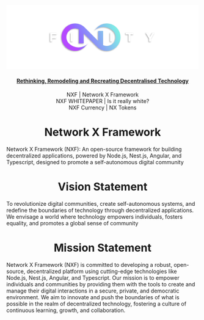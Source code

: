 <div align="center">
  <img src="./images/logo/nxfinity-banner.png" alt="NXF Logo" />
</div>

<h4 align="center">
  <a href="https://nxfinity.live">Rethinking, Remodeling and Recreating Decentralised Technology</a>
</h4>

<p align="center">
    NXF | <a src="https://github.com/NXFinity/NXF">Network X Framework</a><br>
    NXF WHITEPAPER | <a src="https://github.com/NXFinity/NXF/wiki">Is it really white?</a><br>
    <a src="https://github.com/NXFinity/NXF/wiki/NXF-Currency-and-NX-Tokens#nxf-currency">NXF Currency</a> | 
    <a src="https://github.com/NXFinity/NXF/wiki/NXF-Currency-and-NX-Tokens#nx-tokens">NX Tokens</a>
</p>

<h1 align="center">
  Network X Framework
</h1>
<p align="left">
  Network X Framework (NXF): An open-source framework for building decentralized applications, powered by Node.js, Nest.js, Angular, and Typescript, designed to promote a self-autonomous digital community
</p>

<h1 align="center">
  Vision Statement
</h1>
<p align="left">
To revolutionize digital communities, create self-autonomous systems, and redefine the boundaries of technology through 
decentralized applications. We envisage a world where technology empowers individuals, fosters equality, and promotes a global sense of community
</p>

<h1 align="center">
  Mission Statement
</h1>
<p align="left">
Network X Framework (NXF) is committed to developing a robust, open-source, decentralized platform using cutting-edge technologies like Node.js, Nest.js, 
Angular, and Typescript. Our mission is to empower individuals and communities by providing them with the tools to create and manage their digital 
interactions in a secure, private, and democratic environment. We aim to innovate and push the boundaries of what is possible in the realm of decentralized 
technology, fostering a culture of continuous learning, growth, and collaboration.
</p>
